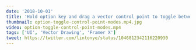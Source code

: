 ```yaml
---
date: '2018-10-01'
title: 'Hold option key and drag a vector control point to toggle between "Mirrored handles" and "Disconnected handles"'
thumbnail: option-toggle-control-point-modes.mp4.jpg
video: option-toggle-control-point-modes.mp4
tags: ['UI', 'Vector Drawing', 'Framer X']
tweet: https://twitter.com/lintonye/status/1046812342116220930
---
```

